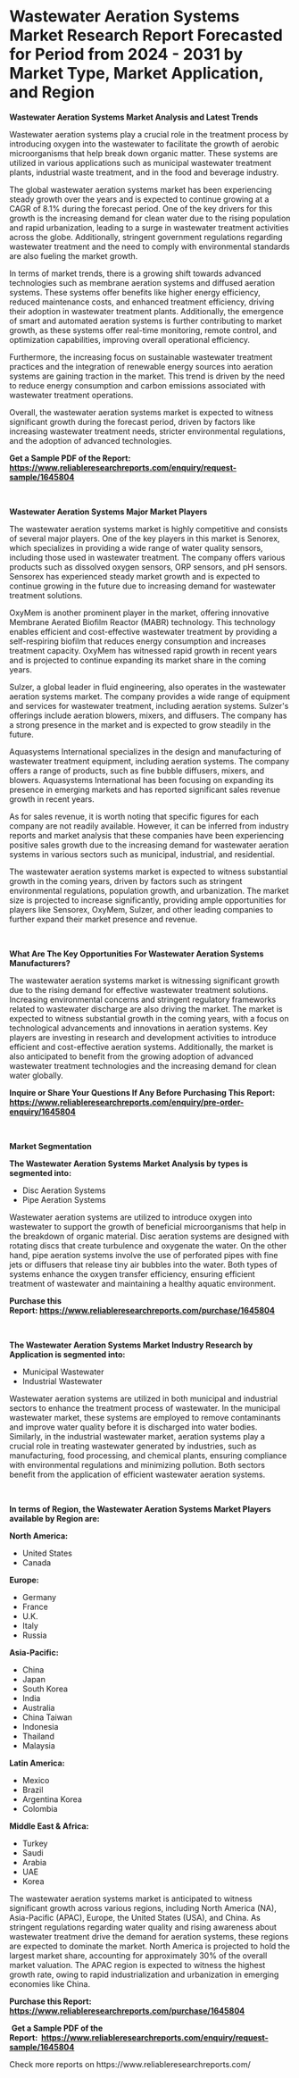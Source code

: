 <p><h1>Wastewater Aeration Systems Market Research Report Forecasted for Period from 2024 -  2031 by Market Type, Market Application, and Region</h1></p><p><strong>Wastewater Aeration Systems Market Analysis and Latest Trends</strong></p>
<p><p>Wastewater aeration systems play a crucial role in the treatment process by introducing oxygen into the wastewater to facilitate the growth of aerobic microorganisms that help break down organic matter. These systems are utilized in various applications such as municipal wastewater treatment plants, industrial waste treatment, and in the food and beverage industry.</p><p>The global wastewater aeration systems market has been experiencing steady growth over the years and is expected to continue growing at a CAGR of 8.1% during the forecast period. One of the key drivers for this growth is the increasing demand for clean water due to the rising population and rapid urbanization, leading to a surge in wastewater treatment activities across the globe. Additionally, stringent government regulations regarding wastewater treatment and the need to comply with environmental standards are also fueling the market growth.</p><p>In terms of market trends, there is a growing shift towards advanced technologies such as membrane aeration systems and diffused aeration systems. These systems offer benefits like higher energy efficiency, reduced maintenance costs, and enhanced treatment efficiency, driving their adoption in wastewater treatment plants. Additionally, the emergence of smart and automated aeration systems is further contributing to market growth, as these systems offer real-time monitoring, remote control, and optimization capabilities, improving overall operational efficiency.</p><p>Furthermore, the increasing focus on sustainable wastewater treatment practices and the integration of renewable energy sources into aeration systems are gaining traction in the market. This trend is driven by the need to reduce energy consumption and carbon emissions associated with wastewater treatment operations.</p><p>Overall, the wastewater aeration systems market is expected to witness significant growth during the forecast period, driven by factors like increasing wastewater treatment needs, stricter environmental regulations, and the adoption of advanced technologies.</p></p>
<p><strong>Get a Sample PDF of the Report:&nbsp; <a href="https://www.reliableresearchreports.com/enquiry/request-sample/1645804">https://www.reliableresearchreports.com/enquiry/request-sample/1645804</a></strong></p>
<p>&nbsp;</p>
<p><strong>Wastewater Aeration Systems Major Market Players</strong></p>
<p><p>The wastewater aeration systems market is highly competitive and consists of several major players. One of the key players in this market is Senorex, which specializes in providing a wide range of water quality sensors, including those used in wastewater treatment. The company offers various products such as dissolved oxygen sensors, ORP sensors, and pH sensors. Sensorex has experienced steady market growth and is expected to continue growing in the future due to increasing demand for wastewater treatment solutions.</p><p>OxyMem is another prominent player in the market, offering innovative Membrane Aerated Biofilm Reactor (MABR) technology. This technology enables efficient and cost-effective wastewater treatment by providing a self-respiring biofilm that reduces energy consumption and increases treatment capacity. OxyMem has witnessed rapid growth in recent years and is projected to continue expanding its market share in the coming years.</p><p>Sulzer, a global leader in fluid engineering, also operates in the wastewater aeration systems market. The company provides a wide range of equipment and services for wastewater treatment, including aeration systems. Sulzer's offerings include aeration blowers, mixers, and diffusers. The company has a strong presence in the market and is expected to grow steadily in the future.</p><p>Aquasystems International specializes in the design and manufacturing of wastewater treatment equipment, including aeration systems. The company offers a range of products, such as fine bubble diffusers, mixers, and blowers. Aquasystems International has been focusing on expanding its presence in emerging markets and has reported significant sales revenue growth in recent years.</p><p>As for sales revenue, it is worth noting that specific figures for each company are not readily available. However, it can be inferred from industry reports and market analysis that these companies have been experiencing positive sales growth due to the increasing demand for wastewater aeration systems in various sectors such as municipal, industrial, and residential.</p><p>The wastewater aeration systems market is expected to witness substantial growth in the coming years, driven by factors such as stringent environmental regulations, population growth, and urbanization. The market size is projected to increase significantly, providing ample opportunities for players like Sensorex, OxyMem, Sulzer, and other leading companies to further expand their market presence and revenue.</p></p>
<p>&nbsp;</p>
<p><strong>What Are The Key Opportunities For Wastewater Aeration Systems Manufacturers?</strong></p>
<p><p>The wastewater aeration systems market is witnessing significant growth due to the rising demand for effective wastewater treatment solutions. Increasing environmental concerns and stringent regulatory frameworks related to wastewater discharge are also driving the market. The market is expected to witness substantial growth in the coming years, with a focus on technological advancements and innovations in aeration systems. Key players are investing in research and development activities to introduce efficient and cost-effective aeration systems. Additionally, the market is also anticipated to benefit from the growing adoption of advanced wastewater treatment technologies and the increasing demand for clean water globally.</p></p>
<p><strong>Inquire or Share Your Questions If Any Before Purchasing This Report: <a href="https://www.reliableresearchreports.com/enquiry/pre-order-enquiry/1645804">https://www.reliableresearchreports.com/enquiry/pre-order-enquiry/1645804</a></strong></p>
<p>&nbsp;</p>
<p><strong>Market Segmentation</strong></p>
<p><strong>The Wastewater Aeration Systems Market Analysis by types is segmented into:</strong></p>
<p><ul><li>Disc Aeration Systems</li><li>Pipe Aeration Systems</li></ul></p>
<p><p>Wastewater aeration systems are utilized to introduce oxygen into wastewater to support the growth of beneficial microorganisms that help in the breakdown of organic material. Disc aeration systems are designed with rotating discs that create turbulence and oxygenate the water. On the other hand, pipe aeration systems involve the use of perforated pipes with fine jets or diffusers that release tiny air bubbles into the water. Both types of systems enhance the oxygen transfer efficiency, ensuring efficient treatment of wastewater and maintaining a healthy aquatic environment.</p></p>
<p><strong>Purchase this Report:&nbsp;<a href="https://www.reliableresearchreports.com/purchase/1645804">https://www.reliableresearchreports.com/purchase/1645804</a></strong></p>
<p>&nbsp;</p>
<p><strong>The Wastewater Aeration Systems Market Industry Research by Application is segmented into:</strong></p>
<p><ul><li>Municipal Wastewater</li><li>Industrial Wastewater</li></ul></p>
<p><p>Wastewater aeration systems are utilized in both municipal and industrial sectors to enhance the treatment process of wastewater. In the municipal wastewater market, these systems are employed to remove contaminants and improve water quality before it is discharged into water bodies. Similarly, in the industrial wastewater market, aeration systems play a crucial role in treating wastewater generated by industries, such as manufacturing, food processing, and chemical plants, ensuring compliance with environmental regulations and minimizing pollution. Both sectors benefit from the application of efficient wastewater aeration systems.</p></p>
<p>&nbsp;</p>
<p><strong>In terms of Region, the Wastewater Aeration Systems Market Players available by Region are:</strong></p>
<p>
    <p> <strong> North America: </strong>
        <ul>
            <li>United States</li>
            <li>Canada</li>
        </ul>
        </p> 
    <p> <strong> Europe: </strong>
        <ul>
            <li>Germany</li>
            <li>France</li>
            <li>U.K.</li>
            <li>Italy</li>
            <li>Russia</li>
        </ul>
        </p> 
    <p> <strong> Asia-Pacific: </strong>
        <ul>
            <li>China</li>
            <li>Japan</li>
            <li>South Korea</li>
            <li>India</li>
            <li>Australia</li>
            <li>China Taiwan</li>
            <li>Indonesia</li>
            <li>Thailand</li>
            <li>Malaysia</li>
        </ul>
        </p> 
    <p> <strong> Latin America: </strong>
        <ul>
            <li>Mexico</li>
            <li>Brazil</li>
            <li>Argentina Korea</li>
            <li>Colombia</li>
        </ul>
        </p> 
    <p> <strong> Middle East & Africa: </strong>
        <ul>
            <li>Turkey</li>
            <li>Saudi</li>
            <li>Arabia</li>
            <li>UAE</li>
            <li>Korea</li>
        </ul>
    </p>
    </p>
<p><p>The wastewater aeration systems market is anticipated to witness significant growth across various regions, including North America (NA), Asia-Pacific (APAC), Europe, the United States (USA), and China. As stringent regulations regarding water quality and rising awareness about wastewater treatment drive the demand for aeration systems, these regions are expected to dominate the market. North America is projected to hold the largest market share, accounting for approximately 30% of the overall market valuation. The APAC region is expected to witness the highest growth rate, owing to rapid industrialization and urbanization in emerging economies like China.</p></p>
<p><strong>Purchase this Report: <a href="https://www.reliableresearchreports.com/purchase/1645804">https://www.reliableresearchreports.com/purchase/1645804</a></strong></p>
<p>&nbsp;<strong>Get a Sample PDF of the Report:&nbsp;&nbsp;<a href="https://www.reliableresearchreports.com/enquiry/request-sample/1645804">https://www.reliableresearchreports.com/enquiry/request-sample/1645804</a></strong></p>
<p><strong></strong></p>
<p>Check more reports on https://www.reliableresearchreports.com/</p>